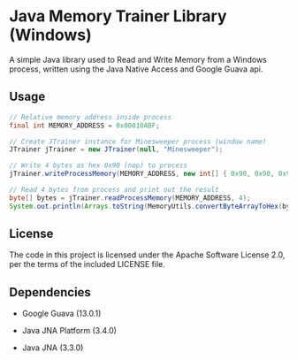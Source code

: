 Java Memory Trainer Library (Windows)
=====================================
A simple Java library used to Read and Write Memory from a Windows process, written using the Java Native Access and Google Guava api.


Usage
-----
```java
// Relative memory address inside process
final int MEMORY_ADDRESS = 0x00010ABF;

// Create JTrainer instance for Minesweeper process (window name)
JTrainer jTrainer = new JTrainer(null, "Minesweeper");

// Write 4 bytes as hex 0x90 (nop) to process
jTrainer.writeProcessMemory(MEMORY_ADDRESS, new int[] { 0x90, 0x90, 0x90, 0x90 });

// Read 4 bytes from process and print out the result
byte[] bytes = jTrainer.readProcessMemory(MEMORY_ADDRESS, 4);
System.out.println(Arrays.toString(MemoryUtils.convertByteArrayToHex(bytes));
```

License
-------
The code in this project is licensed under the Apache
Software License 2.0, per the terms of the included LICENSE
file.

Dependencies
------------
* Google Guava (13.0.1)

* Java JNA Platform (3.4.0)

* Java JNA (3.3.0)